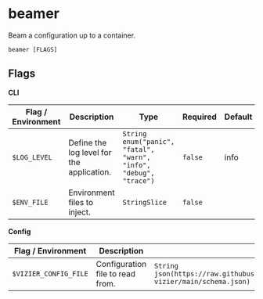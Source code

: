 # beamer

Beam a configuration up to a container.

`beamer [FLAGS]`

## Flags

**CLI**

| Flag / Environment |  Description   |  Type    | Required | Default |
|---------------- | --------------- | --------------- |  --------------- |  --------------- |
| `$LOG_LEVEL` | Define the log level for the application. | `String`<br/>`enum("panic", "fatal", "warn", "info", "debug", "trace")` | `false` | info |
| `$ENV_FILE` | Environment files to inject. | `StringSlice` | `false` |  |

**Config**

| Flag / Environment |  Description   |  Type    | Required | Default |
|---------------- | --------------- | --------------- |  --------------- |  --------------- |
| `$VIZIER_CONFIG_FILE` | Configuration file to read from. | `String`<br/>`json(https://raw.githubusercontent.com/cenk1cenk2/docker-vizier/main/schema.json)` | `false` |  |
